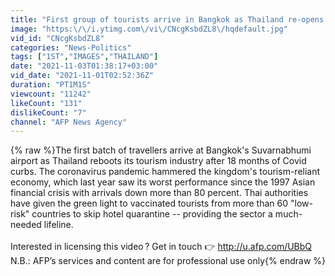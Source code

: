 ```yaml
---
title: "First group of tourists arrive in Bangkok as Thailand re-opens | AFP"
image: "https:\/\/i.ytimg.com\/vi\/CNcgKsbdZL8\/hqdefault.jpg"
vid_id: "CNcgKsbdZL8"
categories: "News-Politics"
tags: ["1ST","IMAGES","THAILAND"]
date: "2021-11-03T01:38:17+03:00"
vid_date: "2021-11-01T02:52:36Z"
duration: "PT1M1S"
viewcount: "11242"
likeCount: "131"
dislikeCount: "7"
channel: "AFP News Agency"
---
```

{% raw %}The first batch of travellers arrive at Bangkok's Suvarnabhumi airport as Thailand reboots its tourism industry after 18 months of Covid curbs. The coronavirus pandemic hammered the kingdom's tourism-reliant economy, which last year saw its worst performance since the 1997 Asian financial crisis with arrivals down more than 80 percent. Thai authorities have given the green light to vaccinated tourists from more than 60 &quot;low-risk&quot; countries to skip hotel quarantine -- providing the sector a much-needed lifeline.<br /><br />Interested in licensing this video ? Get in touch 👉 <a rel="nofollow" target="blank" href="http://u.afp.com/UBbQ">http://u.afp.com/UBbQ</a> <br />N.B.: AFP’s services and content are for professional use only{% endraw %}

